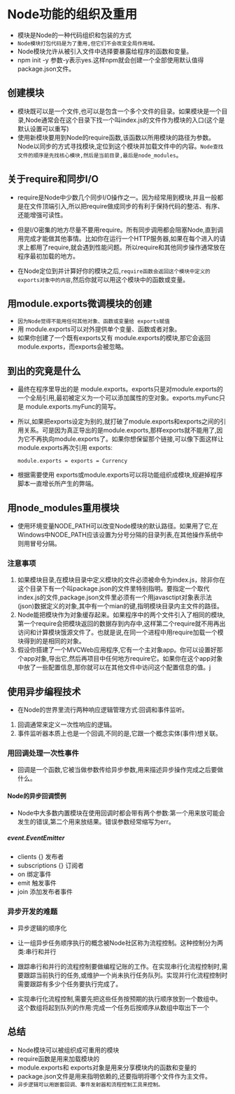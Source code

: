 # Node功能的组织及重用
* 模块是Node的一种代码组织和包装的方式
* `Node模块打包代码是为了重用,但它们不会改变全局作用域。`
* Node模块允许从被引入文件中选择要暴露给程序的函数和变量。
* npm init -y 参数-y表示yes.这样npm就会创建一个全部使用默认值得 package.json文件。

## 创建模块
* 模块既可以是一个文件,也可以是包含一个多个文件的目录。如果模块是一个目录,Node通常会在这个目录下找一个叫index.js的文件作为模块的入口(这个是默认设置可以重写)  
* 使用新模块要用到Node的require函数,该函数以所用模块的路径为参数。Node以同步的方式寻找模块,定位到这个模块并加载文件中的内容。`Node查找文件的顺序是先找核心模块,然后是当前目录,最后是node_modules`。

## 关于require和同步I/O 
* require是Node中少数几个同步I/O操作之一。因为经常用到模块,并且一般都是在文件顶端引入,所以把require做成同步的有利于保持代码的整洁、有序、还能增强可读性。
* 但是I/O密集的地方尽量不要用require。所有同步调用都会阻塞Node,直到调用完成才能做其他事情。比如你在运行一个HTTP服务器,如果在每个进入的请求上都用了require,就会遇到性能问题。所以require和其他同步操作通常放在程序最初加载的地方。
  

 * 在Node定位到并计算好你的模块之后,`require函数会返回这个模块中定义的 exports对象中的内容`,然后你就可以用这个模块中的函数或变量。 
## 用module.exports微调模块的创建
* `因为Node觉得不能用任何其他对象、函数或变量给 exports赋值`
* 用 module.exports可以对外提供单个变量、函数或者对象。
* 如果你创建了一个既有exports又有 module.exports的模块,那它会返回module.exports，而exports会被忽略。

## 到出的究竟是什么
* 最终在程序里导出的是 module.exports。exports只是对module.exports的一个全局引用,最初被定义为一个可以添加属性的空对象。exports.myFunc只是 module.exports.myFunc的简写。
* 所以,如果把exports设定为别的,就打破了module.exports和exports之间的引用关系。可是因为真正导出的是module.exports,那样exports就不能用了,因为它不再执向module.exports了。如果你想保留那个链接,可以像下面这样让module.exports再次引用 exports:
  
  ```
  module.exports = exports = Currency
  ```
* 根据需要使用 exports或module.exports可以将功能组织成模块,规避掉程序脚本一直增长所产生的弊端。 
## 用node_modules重用模块  

* 使用环境变量NODE_PATH可以改变Node模块的默认路径。如果用了它,在Windows中NODE_PATH应该设置为分号分隔的目录列表,在其他操作系统中则用冒号分隔。
### 注意事项 
1. 如果模块目录,在模块目录中定义模块的文件必须被命令为index.js，除非你在这个目录下有一个叫package.json的文件里特别指明。要指定一个取代index.js的文件,package.json文件里必须有一个用javasctipt对象表示法(json)数据定义的对象,其中有一个mian的键,指明模块目录内主文件的路径。
2. Node能把模块作为对象缓存起来。如果程序中的两个文件引入了相同的模块,第一个require会把模块返回的数据存到内存中,这样第二个require就不用再出访问和计算模块饿源文件了。也就是说,在同一个进程中用require加载一个模块得到的是相同的对象。
3. 假设你搭建了一个MVCWeb应用程序,它有一个主对象app。你可以设置好那个app对象,导出它,然后再项目中任何地方require它。如果你在这个app对象中放了一些配置信息,那你就可以在其他文件中访问这个配置信息的值。j

## 使用异步编程技术   
* 在Node的世界里流行两种响应逻辑管理方式:回调和事件监听。
1. 回调通常来定义一次性响应的逻辑。
2. 事件监听器本质上也是一个回调,不同的是,它跟一个概念实体(事件)想关联。  

### 用回调处理一次性事件
* 回调是一个函数,它被当做参数传给异步参数,用来描述异步操作完成之后要做什么。 

#### Node的异步回调惯例
* Node中大多数内置模块在使用回调时都会带有两个参数:第一个用来放可能会发生的错误,第二个用来放结果。错误参数经常缩写为err。  


##### event.EventEmitter
* clients {} 发布者
* subscriptions {} 订阅者
* on  绑定事件
* emit 触发事件
* join 添加发布者事件

### 异步开发的难题
* 异步逻辑的顺序化
* 让一组异步任务顺序执行的概念被Node社区称为流程控制。这种控制分为两类:串行和并行
* 跟踪串行和并行的流程控制要做编程记账的工作。在实现串行化流程控制时,需要跟踪当前执行的任务,或维护一个尚未执行任务队列。实现并行化流程控制时需要跟踪有多少个任务要执行完成了。
  
* 实现串行化流程控制,需要先把这些任务按预期的执行顺序放到一个数组中。 这个数组将起到队列的作用:完成一个任务后按顺序从数组中取出下一个 
  
 ## 总结
 * Node模块可以被组织成可重用的模块
 * require函数是用来加载模块的
 * module.exports和 exports对象是用来分享模块内的函数和变量的
 * package.json文件是用来指明依赖的,还要指明将哪个文件作为主文件。
 * `异步逻辑可以用嵌套回调、事件发射器和流程控制工具来控制。` 
  
